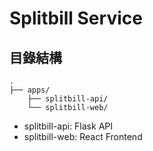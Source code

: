 # Splitbill Service 

## 目錄結構

```
.
├── apps/
    ├── splitbill-api/
    └── splitbill-web/
```

* splitbill-api: Flask API
* splitbill-web: React Frontend
